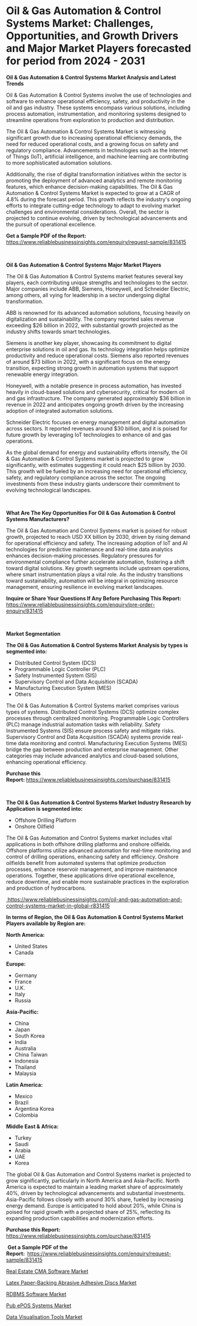 <p><h1>Oil & Gas Automation & Control Systems Market: Challenges, Opportunities, and Growth Drivers and Major Market Players forecasted for period from 2024 - 2031</h1></p><p><strong>Oil & Gas Automation & Control Systems Market Analysis and Latest Trends</strong></p>
<p><p>Oil & Gas Automation & Control Systems involve the use of technologies and software to enhance operational efficiency, safety, and productivity in the oil and gas industry. These systems encompass various solutions, including process automation, instrumentation, and monitoring systems designed to streamline operations from exploration to production and distribution. </p><p>The Oil & Gas Automation & Control Systems Market is witnessing significant growth due to increasing operational efficiency demands, the need for reduced operational costs, and a growing focus on safety and regulatory compliance. Advancements in technologies such as the Internet of Things (IoT), artificial intelligence, and machine learning are contributing to more sophisticated automation solutions. </p><p>Additionally, the rise of digital transformation initiatives within the sector is promoting the deployment of advanced analytics and remote monitoring features, which enhance decision-making capabilities. The Oil & Gas Automation & Control Systems Market is expected to grow at a CAGR of 4.8% during the forecast period. This growth reflects the industry's ongoing efforts to integrate cutting-edge technology to adapt to evolving market challenges and environmental considerations. Overall, the sector is projected to continue evolving, driven by technological advancements and the pursuit of operational excellence.</p></p>
<p><strong>Get a Sample PDF of the Report:&nbsp;</strong> <a href="https://www.reliablebusinessinsights.com/enquiry/request-sample/831415?utm_campaign=1138&utm_medium=2&utm_source=Github&utm_content=ia&utm_term=18122024&utm_id=oil-gas-automation-control-systems">https://www.reliablebusinessinsights.com/enquiry/request-sample/831415</a></p>
<p>&nbsp;</p>
<p><strong>Oil & Gas Automation & Control Systems Major Market Players</strong></p>
<p><p>The Oil & Gas Automation & Control Systems market features several key players, each contributing unique strengths and technologies to the sector. Major companies include ABB, Siemens, Honeywell, and Schneider Electric, among others, all vying for leadership in a sector undergoing digital transformation.</p><p>ABB is renowned for its advanced automation solutions, focusing heavily on digitalization and sustainability. The company reported sales revenue exceeding $26 billion in 2022, with substantial growth projected as the industry shifts towards smart technologies.</p><p>Siemens is another key player, showcasing its commitment to digital enterprise solutions in oil and gas. Its technology integration helps optimize productivity and reduce operational costs. Siemens also reported revenues of around $73 billion in 2022, with a significant focus on the energy transition, expecting strong growth in automation systems that support renewable energy integration.</p><p>Honeywell, with a notable presence in process automation, has invested heavily in cloud-based solutions and cybersecurity, critical for modern oil and gas infrastructure. The company generated approximately $36 billion in revenue in 2022 and anticipates ongoing growth driven by the increasing adoption of integrated automation solutions.</p><p>Schneider Electric focuses on energy management and digital automation across sectors. It reported revenues around $30 billion, and it is poised for future growth by leveraging IoT technologies to enhance oil and gas operations.</p><p>As the global demand for energy and sustainability efforts intensify, the Oil & Gas Automation & Control Systems market is projected to grow significantly, with estimates suggesting it could reach $25 billion by 2030. This growth will be fueled by an increasing need for operational efficiency, safety, and regulatory compliance across the sector. The ongoing investments from these industry giants underscore their commitment to evolving technological landscapes.</p></p>
<p>&nbsp;</p>
<p><strong>What Are The Key Opportunities For Oil & Gas Automation & Control Systems Manufacturers?</strong></p>
<p><p>The Oil & Gas Automation and Control Systems market is poised for robust growth, projected to reach USD XX billion by 2030, driven by rising demand for operational efficiency and safety. The increasing adoption of IoT and AI technologies for predictive maintenance and real-time data analytics enhances decision-making processes. Regulatory pressures for environmental compliance further accelerate automation, fostering a shift toward digital solutions. Key growth segments include upstream operations, where smart instrumentation plays a vital role. As the industry transitions toward sustainability, automation will be integral in optimizing resource management, ensuring resilience in evolving market landscapes.</p></p>
<p><strong>Inquire or Share Your Questions If Any Before Purchasing This Report:</strong> <a href="https://www.reliablebusinessinsights.com/enquiry/pre-order-enquiry/831415?utm_campaign=1138&utm_medium=2&utm_source=Github&utm_content=ia&utm_term=18122024&utm_id=oil-gas-automation-control-systems">https://www.reliablebusinessinsights.com/enquiry/pre-order-enquiry/831415</a></p>
<p>&nbsp;</p>
<p><strong>Market Segmentation</strong></p>
<p><strong>The Oil & Gas Automation & Control Systems Market Analysis by types is segmented into:</strong></p>
<p><ul><li>Distributed Control System (DCS)</li><li>Programmable Logic Controller (PLC)</li><li>Safety Instrumented System (SIS)</li><li>Supervisory Control and Data Acquisition (SCADA)</li><li>Manufacturing Execution System (MES)</li><li>Others</li></ul></p>
<p><p>The Oil & Gas Automation & Control Systems market comprises various types of systems. Distributed Control Systems (DCS) optimize complex processes through centralized monitoring. Programmable Logic Controllers (PLC) manage industrial automation tasks with reliability. Safety Instrumented Systems (SIS) ensure process safety and mitigate risks. Supervisory Control and Data Acquisition (SCADA) systems provide real-time data monitoring and control. Manufacturing Execution Systems (MES) bridge the gap between production and enterprise management. Other categories may include advanced analytics and cloud-based solutions, enhancing operational efficiency.</p></p>
<p><strong>Purchase this Report:&nbsp;</strong><a href="https://www.reliablebusinessinsights.com/purchase/831415?utm_campaign=1138&utm_medium=2&utm_source=Github&utm_content=ia&utm_term=18122024&utm_id=oil-gas-automation-control-systems">https://www.reliablebusinessinsights.com/purchase/831415</a></p>
<p>&nbsp;</p>
<p><strong>The Oil & Gas Automation & Control Systems Market Industry Research by Application is segmented into:</strong></p>
<p><ul><li>Offshore Drilling Platform</li><li>Onshore Oilfield</li></ul></p>
<p><p>The Oil & Gas Automation and Control Systems market includes vital applications in both offshore drilling platforms and onshore oilfields. Offshore platforms utilize advanced automation for real-time monitoring and control of drilling operations, enhancing safety and efficiency. Onshore oilfields benefit from automated systems that optimize production processes, enhance reservoir management, and improve maintenance operations. Together, these applications drive operational excellence, reduce downtime, and enable more sustainable practices in the exploration and production of hydrocarbons.</p></p>
<p><a href="https://www.reliablebusinessinsights.com/oil-and-gas-automation-and-control-systems-market-in-global-r831415?utm_campaign=1138&utm_medium=2&utm_source=Github&utm_content=ia&utm_term=18122024&utm_id=oil-gas-automation-control-systems">&nbsp;https://www.reliablebusinessinsights.com/oil-and-gas-automation-and-control-systems-market-in-global-r831415</a></p>
<p><strong>In terms of Region, the Oil & Gas Automation & Control Systems Market Players available by Region are:</strong></p>
<p>
    <p> <strong> North America: </strong>
        <ul>
            <li>United States</li>
            <li>Canada</li>
        </ul>
        </p> 
    <p> <strong> Europe: </strong>
        <ul>
            <li>Germany</li>
            <li>France</li>
            <li>U.K.</li>
            <li>Italy</li>
            <li>Russia</li>
        </ul>
        </p> 
    <p> <strong> Asia-Pacific: </strong>
        <ul>
            <li>China</li>
            <li>Japan</li>
            <li>South Korea</li>
            <li>India</li>
            <li>Australia</li>
            <li>China Taiwan</li>
            <li>Indonesia</li>
            <li>Thailand</li>
            <li>Malaysia</li>
        </ul>
        </p> 
    <p> <strong> Latin America: </strong>
        <ul>
            <li>Mexico</li>
            <li>Brazil</li>
            <li>Argentina Korea</li>
            <li>Colombia</li>
        </ul>
        </p> 
    <p> <strong> Middle East & Africa: </strong>
        <ul>
            <li>Turkey</li>
            <li>Saudi</li>
            <li>Arabia</li>
            <li>UAE</li>
            <li>Korea</li>
        </ul>
    </p>
    </p>
<p><p>The global Oil & Gas Automation and Control Systems market is projected to grow significantly, particularly in North America and Asia-Pacific. North America is expected to maintain a leading market share of approximately 40%, driven by technological advancements and substantial investments. Asia-Pacific follows closely with around 30% share, fueled by increasing energy demand. Europe is anticipated to hold about 20%, while China is poised for rapid growth with a projected share of 25%, reflecting its expanding production capabilities and modernization efforts.</p></p>
<p><strong>Purchase this Report: </strong><a href="https://www.reliablebusinessinsights.com/purchase/831415?utm_campaign=1138&utm_medium=2&utm_source=Github&utm_content=ia&utm_term=18122024&utm_id=oil-gas-automation-control-systems">https://www.reliablebusinessinsights.com/purchase/831415</a></p>
<p>&nbsp;<strong>Get a Sample PDF of the Report:&nbsp;&nbsp;</strong><a href="https://www.reliablebusinessinsights.com/enquiry/request-sample/831415?utm_campaign=1138&utm_medium=2&utm_source=Github&utm_content=ia&utm_term=18122024&utm_id=oil-gas-automation-control-systems">https://www.reliablebusinessinsights.com/enquiry/request-sample/831415</a></p>
<p><strong></strong></p>
<p><p><a href="https://www.linkedin.com/pulse/real-estate-cma-software-market-size-type-product-global-fuyie?utm_campaign=1138&utm_medium=2&utm_source=Github&utm_content=ia&utm_term=18122024&utm_id=oil-gas-automation-control-systems">Real Estate CMA Software Market</a></p><p><a href="https://github.com/rosamariarocque98/Market-Research-Report-List-1/blob/main/latex-paper-backing-abrasive-adhesive-discs-market.md?utm_campaign=1138&utm_medium=2&utm_source=Github&utm_content=ia&utm_term=18122024&utm_id=oil-gas-automation-control-systems">Latex Paper-Backing Abrasive Adhesive Discs Market</a></p><p><a href="https://www.linkedin.com/pulse/market-dynamics-future-trends-global-rdbms-software-sector-mm76e?utm_campaign=1138&utm_medium=2&utm_source=Github&utm_content=ia&utm_term=18122024&utm_id=oil-gas-automation-control-systems">RDBMS Software Market</a></p><p><a href="https://www.linkedin.com/pulse/pub-epos-systems-market-projected-significant-growth-competition-1zpde?utm_campaign=1138&utm_medium=2&utm_source=Github&utm_content=ia&utm_term=18122024&utm_id=oil-gas-automation-control-systems">Pub ePOS Systems Market</a></p><p><a href="https://www.linkedin.com/pulse/global-data-visualisation-tools-market-size-andtrends-affecting-s7f5e?utm_campaign=1138&utm_medium=2&utm_source=Github&utm_content=ia&utm_term=18122024&utm_id=oil-gas-automation-control-systems">Data Visualisation Tools Market</a></p></p>